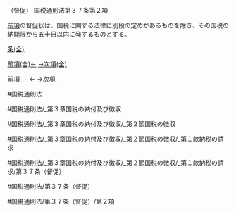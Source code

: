 （督促）
国税通則法第３７条第２項

[前項](国税通則法＿＿＿＿＿第３７条第１項)の督促状は、国税に関する法律に別段の定めがあるものを除き、その国税の納期限から五十日以内に発するものとする。

[条(全)](国税通則法＿＿＿＿＿第３７条_.md)

[前項(全)←](国税通則法＿＿＿＿＿第３７条第１項_.md)    [→次項(全)](国税通則法＿＿＿＿＿第３７条第３項_.md)

[前項 　 ←](国税通則法＿＿＿＿＿第３７条第１項.md)    [→次項 　 ](国税通則法＿＿＿＿＿第３７条第３項.md)



#国税通則法

#国税通則法/_第３章国税の納付及び徴収

#国税通則法/_第３章国税の納付及び徴収/_第２節国税の徴収

#国税通則法/_第３章国税の納付及び徴収/_第２節国税の徴収/_第１款納税の請求

#国税通則法/_第３章国税の納付及び徴収/_第２節国税の徴収/_第１款納税の請求/第３７条（督促）

#国税通則法/第３７条（督促）

#国税通則法/第３７条（督促）/第２項

